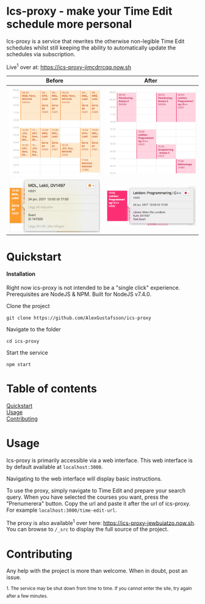 Ics-proxy - make your Time Edit schedule more personal
======

Ics-proxy is a service that rewrites the otherwise non-legible Time Edit schedules whilst still keeping the ability to automatically update the schedules via subscription.

Live<sup>1</sup> over at: https://ics-proxy-jimcdrrcqq.now.sh

[before]: https://github.com/AlexGustafsson/ics-proxy/raw/master/assets/before.png "Before"

[after]: https://github.com/AlexGustafsson/ics-proxy/raw/master/assets/after.png "After"

[before-detail]: https://github.com/AlexGustafsson/ics-proxy/raw/master/assets/before-detail.png "Before detail"

[after-detail]: https://github.com/AlexGustafsson/ics-proxy/raw/master/assets/after-detail.png "After detail"

| Before        | After       |
| ------------- |-------------|
| ![Before][before] | ![After][after] |
| ![Before detail][before-detail] | ![After detail][after-detail] |

# Quickstart
<a name="quickstart"></a>


#### Installation
Right now ics-proxy is not intended to be a "single click" experience. Prerequisites are NodeJS & NPM. Built for NodeJS v7.4.0.

Clone the project
```
git clone https://github.com/AlexGustafsson/ics-proxy
```
Navigate to the folder
```
cd ics-proxy
```
Start the service
```
npm start
```

# Table of contents

[Quickstart](#quickstart)<br/>
[Usage](#usage)<br/>
[Contributing](#contributing)

# Usage
<a name="usage"></a>
Ics-proxy is primarily accessible via a web interface. This web interface is by default available at `localhost:3000`.

Navigating to the web interface will display basic instructions.

To use the proxy, simply navigate to Time Edit and prepare your search query. When you have selected the courses you want, press the "Prenumerera" button. Copy the url and paste it after the url of ics-proxy. For example `localhost:3000/time-edit-url`.

The proxy is also available<sup>1</sup> over here: https://ics-proxy-jewbuiatzo.now.sh. You can browse to `/_src` to display the full source of the project.

# Contributing
<a name="contributing"></a>

Any help with the project is more than welcome. When in doubt, post an issue.

<sup>1. The service may be shut down from time to time. If you cannot enter the site, try again after a few minutes.</sup>
